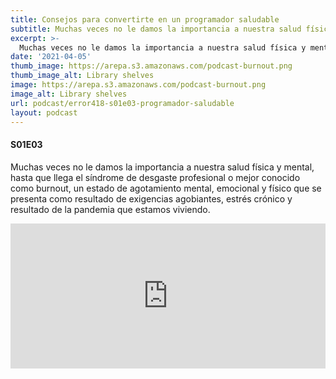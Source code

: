 ```yaml
---
title: Consejos para convertirte en un programador saludable
subtitle: Muchas veces no le damos la importancia a nuestra salud física y mental, hasta que llega el síndrome de desgaste profesional o mejor conocido como burnout.
excerpt: >-
  Muchas veces no le damos la importancia a nuestra salud física y mental, hasta que llega el síndrome de desgaste profesional o mejor conocido como burnout.
date: '2021-04-05'
thumb_image: https://arepa.s3.amazonaws.com/podcast-burnout.png
thumb_image_alt: Library shelves
image: https://arepa.s3.amazonaws.com/podcast-burnout.png
image_alt: Library shelves
url: podcast/error418-s01e03-programador-saludable
layout: podcast
---
```


#### S01E03
Muchas veces no le damos la importancia a nuestra salud física y mental, hasta que llega el síndrome de desgaste profesional o mejor conocido como burnout, un estado de agotamiento mental, emocional y físico que se presenta como resultado de exigencias agobiantes, estrés crónico y resultado de la pandemia que estamos viviendo. 

<iframe
  src="https://open.spotify.com/embed-podcast/episode/3M1k80shjCaFAaSMMNKQl7"
  width="100%"
  height="232"
  frameBorder="0"
  title="Consejos para convertirte en un programador saludable"
  allowtransparency="true"
  allow="encrypted-media" 
/>

